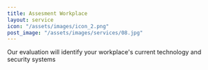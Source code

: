 ```yaml
---
title: Assesment Workplace
layout: service
icon: "/assets/images/icon_2.png"
post_image: "/assets/images/services/08.jpg"
---
```


<p>Our evaluation will identify your workplace's current technology and security systems</p>